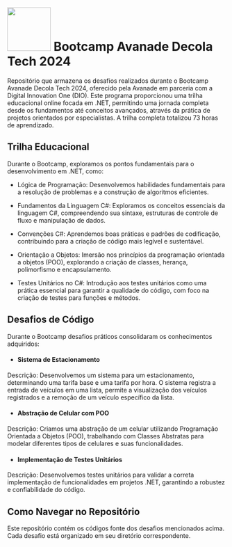 # <img width="100px" src="https://hermes.dio.me/tracks/6bb40420-5f89-4902-8df7-3399674d9d84.png" />  Bootcamp Avanade Decola Tech 2024

Repositório que armazena os desafios realizados durante o Bootcamp Avanade Decola Tech 2024, oferecido pela Avanade em parceria com a Digital Innovation One (DIO). Este programa proporcionou uma trilha educacional online focada em .NET, permitindo uma jornada completa desde os fundamentos até conceitos avançados, através da prática de projetos orientados por especialistas. A trilha completa totalizou 73 horas de aprendizado.

## Trilha Educacional
Durante o Bootcamp, exploramos os pontos fundamentais para o desenvolvimento em .NET, como:

* Lógica de Programação: Desenvolvemos habilidades fundamentais para a resolução de problemas e a construção de algoritmos eficientes.

* Fundamentos da Linguagem C#: Exploramos os conceitos essenciais da linguagem C#, compreendendo sua sintaxe, estruturas de controle de fluxo e manipulação de dados.

* Convenções C#: Aprendemos boas práticas e padrões de codificação, contribuindo para a criação de código mais legível e sustentável.

* Orientação a Objetos: Imersão nos princípios da programação orientada a objetos (POO), explorando a criação de classes, herança, polimorfismo e encapsulamento.

* Testes Unitários no C#: Introdução aos testes unitários como uma prática essencial para garantir a qualidade do código, com foco na criação de testes para funções e métodos.

## Desafios de Código
Durante o Bootcamp desafios práticos consolidaram os conhecimentos adquiridos:

* #### Sistema de Estacionamento
Descrição: Desenvolvemos um sistema para um estacionamento, determinando uma tarifa base e uma tarifa por hora. O sistema registra a entrada de veículos em uma lista, permite a visualização dos veículos registrados e a remoção de um veículo específico da lista.

* #### Abstração de Celular com POO
Descrição: Criamos uma abstração de um celular utilizando Programação Orientada a Objetos (POO), trabalhando com Classes Abstratas para modelar diferentes tipos de celulares e suas funcionalidades.

* #### Implementação de Testes Unitários
Descrição: Desenvolvemos testes unitários para validar a correta implementação de funcionalidades em projetos .NET, garantindo a robustez e confiabilidade do código.


## Como Navegar no Repositório
Este repositório contém os códigos fonte dos desafios mencionados acima. Cada desafio está organizado em seu diretório correspondente. 
